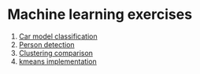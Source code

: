 # Machine learning exercises

1. [Car model classification]
2. [Person detection]
3. [Clustering comparison]
4. [kmeans implementation]

[Car model classification]: https://github.com/vinistock/ml_exercises/tree/master/car_dataset_features
[Person detection]: https://github.com/vinistock/ml_exercises/tree/master/person_detection
[Clustering comparison]: https://github.com/vinistock/ml_exercises/tree/master/clustering_comparison
[kmeans implementation]: https://github.com/vinistock/ml_exercises/tree/master/kmeans
